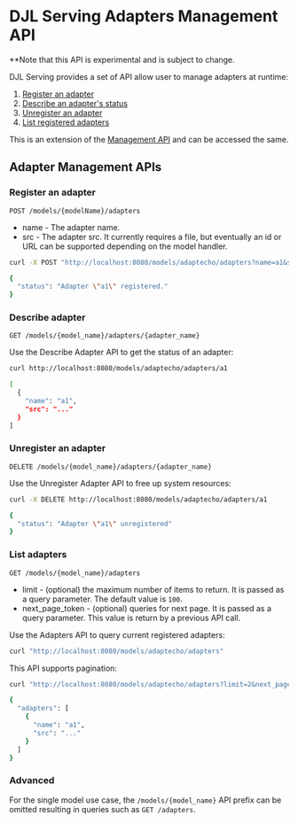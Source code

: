 # DJL Serving Adapters Management API

**Note that this API is experimental and is subject to change.

DJL Serving provides a set of API allow user to manage adapters at runtime:

1. [Register an adapter](#register-an-adapter)
3. [Describe an adapter's status](#describe-adapter)
4. [Unregister an adapter](#unregister-an-adapter)
5. [List registered adapters](#list-adapters)

This is an extension of the [Management API](management_api.md) and can be accessed the same.

## Adapter Management APIs

### Register an adapter

`POST /models/{modelName}/adapters`

* name - The adapter name.
* src - The adapter src. It currently requires a file, but eventually an id or URL can be supported depending on the model handler.

```bash
curl -X POST "http://localhost:8080/models/adaptecho/adapters?name=a1&src=..."

{
  "status": "Adapter \"a1\" registered."
}
```

### Describe adapter

`GET /models/{model_name}/adapters/{adapter_name}`

Use the Describe Adapter API to get the status of an adapter:

```bash
curl http://localhost:8080/models/adaptecho/adapters/a1

[
  {
    "name": "a1",
    "src": "..."
  }
]
```

### Unregister an adapter

`DELETE /models/{model_name}/adapters/{adapter_name}`

Use the Unregister Adapter API to free up system resources:

```bash
curl -X DELETE http://localhost:8080/models/adaptecho/adapters/a1

{
  "status": "Adapter \"a1\" unregistered"
}
```

### List adapters

`GET /models/{model_name}/adapters`

* limit - (optional) the maximum number of items to return. It is passed as a query parameter. The default value is `100`.
* next_page_token - (optional) queries for next page. It is passed as a query parameter. This value is return by a previous API call.

Use the Adapters API to query current registered adapters:

```bash
curl "http://localhost:8080/models/adaptecho/adapters"
```

This API supports pagination:

```bash
curl "http://localhost:8080/models/adaptecho/adapters?limit=2&next_page_token=0"

{
  "adapters": [
    {
      "name": "a1",
      "src": "..."
    }
  ]
}
```

### Advanced

For the single model use case, the `/models/{model_name}` API prefix can be omitted resulting in queries such as `GET /adapters`.